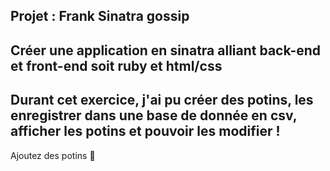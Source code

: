 Projet : Frank Sinatra gossip
---

Créer une application en sinatra alliant back-end et front-end soit ruby et html/css
---

Durant cet exercice, j'ai pu créer des potins, les enregistrer dans une base de donnée en csv, afficher les potins et pouvoir les modifier !
---

Ajoutez des potins 🤪

